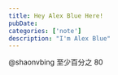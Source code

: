 ```yaml
---
title: Hey Alex Blue Here!
pubDate: 
categories: ['note']
description: "I'm Alex Blue"
---
```


@shaonvbing 至少百分之 80